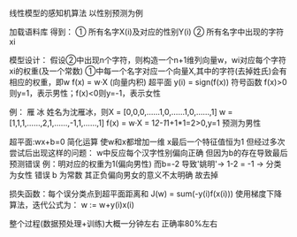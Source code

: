 线性模型的感知机算法
以性别预测为例

加载语料库 得到：
① 所有名字X(i)及对应的性别Y(i)
② 所有名字中出现的字符xi 

模型设计：
假设②中出现n个字符，则构造一个n+1维列向量w，wi对应每个字符xi的权重(及一个常数)
①中每一个名字对应一个向量X,其中的字符(去掉姓氏)会有相应的权重，即w
f(x) = w·X (向量内积) 超平面
y(i) = sign(f(x)) 符号函数 f(x)>0则y=1，表示男性；f(x)<0则y=-1，表示女性

例：                         雁    冰
姓名为沈雁冰，则X = [0,0,0,……1,0,……1,0,……,1] w = [1,1,1,……,2,1,……,-1,1,……,1]
f(x) = w·X = 1*2-1*1+1*1=2>0,y=1 预测为男性

超平面:wx+b=0
简化运算 使w和x都增加一维 x最后一个特征值恒为1
但经过多次尝试后出现这样的问题：
w中反应每个汉字性别偏向正确 但因为b的存在导致最后预测错误
例：明对应的权重为1(偏向男性) 而b=-2
导致'姚明'-> 1-2 = -1 -> 分类为女性 错误
b 为常数 其正负偏向男女的意义不太明确 故去掉
			
损失函数：每个误分类点到超平面距离和
J(w) = sum(-y(i)f(x(i)))
使用梯度下降算法，迭代公式为：
w := w+y(i)x(i)


整个过程(数据预处理+训练)大概一分钟左右
正确率80%左右

